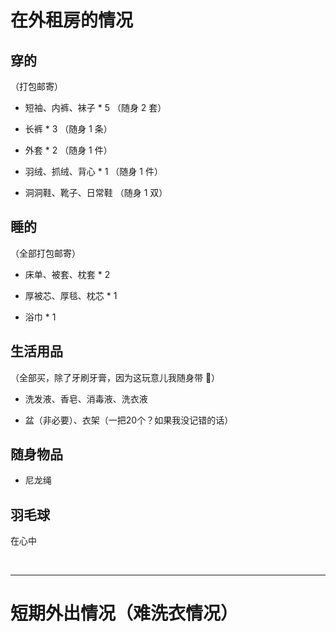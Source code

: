 # 在外租房的情况

## 穿的

（打包邮寄）

* 短袖、内裤、袜子 * 5 （随身 2 套）

* 长裤 * 3 （随身 1 条）

* 外套 * 2 （随身 1 件）

* 羽绒、抓绒、背心 * 1 （随身 1 件）

* 洞洞鞋、靴子、日常鞋 （随身 1 双）

## 睡的

（全部打包邮寄）

* 床单、被套、枕套 * 2

* 厚被芯、厚毯、枕芯 * 1

* 浴巾 * 1

## 生活用品

（全部买，除了牙刷牙膏，因为这玩意儿我随身带 😬）

* 洗发液、香皂、消毒液、洗衣液

* 盆（非必要）、衣架（一把20个？如果我没记错的话）

## 随身物品

* 尼龙绳

## 羽毛球

在心中

<br>

---

# 短期外出情况（难洗衣情况）